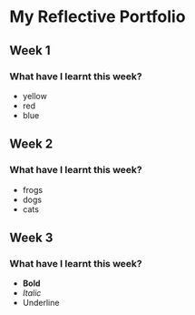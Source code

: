 # My Reflective Portfolio

## Week 1 

### What have I learnt this week? 

- yellow
- red 
- blue 

## Week 2 

### What have I learnt this week? 

- frogs
- dogs 
- cats 

## Week 3 

### What have I learnt this week? 

- **Bold**
- *Italic* 
- Underline
